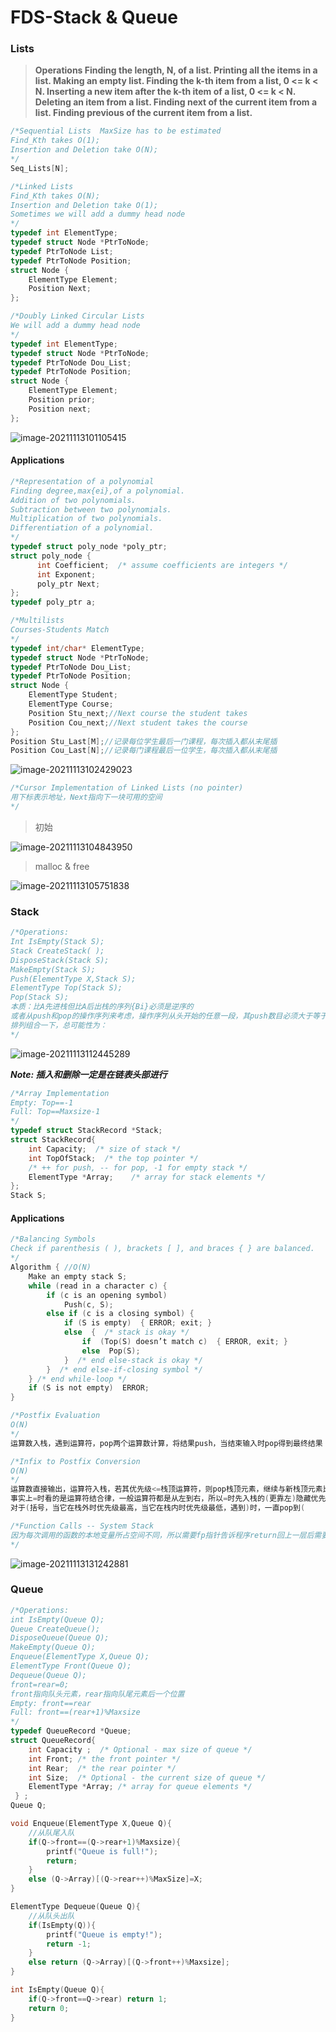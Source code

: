 # FDS-Stack & Queue

### Lists

>**Operations
>Finding the length, N, of a list.
>Printing all the items in a list.
>Making an empty list.
>Finding the k-th item from a list, 0 <= k < N.
>Inserting a new item after the k-th item of a list, 0 <= k < N.
>Deleting an item from a list.
>Finding next of the current item from a list.
>Finding previous of the current item from a list.**

```c
/*Sequential Lists  MaxSize has to be estimated
Find_Kth takes O(1);
Insertion and Deletion take O(N);
*/
Seq_Lists[N];
```

```c
/*Linked Lists	
Find_Kth takes O(N);
Insertion and Deletion take O(1);
Sometimes we will add a dummy head node
*/
typedef int ElementType;
typedef struct Node *PtrToNode;
typedef PtrToNode List;
typedef PtrToNode Position;
struct Node {
    ElementType Element;
    Position Next;
};
```

```c
/*Doubly Linked Circular Lists
We will add a dummy head node
*/
typedef int ElementType;
typedef struct Node *PtrToNode;
typedef PtrToNode Dou_List;
typedef PtrToNode Position;
struct Node {
    ElementType Element;
    Position prior;
    Position next;
};
```

![image-20211113101105415](C:\Users\12445\AppData\Roaming\Typora\typora-user-images\image-20211113101105415.png)

#### Applications

```c
/*Representation of a polynomial
Finding degree,max{ei},of a polynomial.
Addition of two polynomials.
Subtraction between two polynomials.
Multiplication of two polynomials.
Differentiation of a polynomial.
*/
typedef struct poly_node *poly_ptr;
struct poly_node {
      int Coefficient;  /* assume coefficients are integers */
      int Exponent;
      poly_ptr Next;
};
typedef poly_ptr a;
```

```c
/*Multilists
Courses-Students Match
*/
typedef int/char* ElementType;
typedef struct Node *PtrToNode;
typedef PtrToNode Dou_List;
typedef PtrToNode Position;
struct Node {
    ElementType Student;
    ElementType Course;
    Position Stu_next;//Next course the student takes
    Position Cou_next;//Next student takes the course
};
Position Stu_Last[M];//记录每位学生最后一门课程，每次插入都从末尾插
Position Cou_Last[N];//记录每门课程最后一位学生，每次插入都从末尾插
```

![image-20211113102429023](C:\Users\12445\AppData\Roaming\Typora\typora-user-images\image-20211113102429023.png)

```c
/*Cursor Implementation of Linked Lists (no pointer)
用下标表示地址，Next指向下一块可用的空间
*/
```

>初始

![image-20211113104843950](C:\Users\12445\AppData\Roaming\Typora\typora-user-images\image-20211113104843950.png)

>malloc & free

![image-20211113105751838](C:\Users\12445\AppData\Roaming\Typora\typora-user-images\image-20211113105751838.png)

### Stack

```c
/*Operations:
Int IsEmpty(Stack S);
Stack CreateStack( ); 
DisposeStack(Stack S); 
MakeEmpty(Stack S); 
Push(ElementType X,Stack S); 
ElementType Top(Stack S); 
Pop(Stack S); 
本质：比A先进栈但比A后出栈的序列{Bi}必须是逆序的
或者从push和pop的操作序列来考虑，操作序列从头开始的任意一段，其push数目必须大于等于pop数目
排列组合一下，总可能性为：
*/
```

![image-20211113112445289](C:\Users\12445\AppData\Roaming\Typora\typora-user-images\image-20211113112445289.png)

***Note: 插入和删除一定是在链表头部进行***

```c
/*Array Implementation
Empty: Top==-1 
Full: Top==Maxsize-1
*/
typedef struct StackRecord *Stack;
struct StackRecord{
	int Capacity;  /* size of stack */
	int TopOfStack;  /* the top pointer */
	/* ++ for push, -- for pop, -1 for empty stack */
	ElementType *Array;    /* array for stack elements */
}; 
Stack S;
```

#### Applications

```c
/*Balancing Symbols
Check if parenthesis ( ), brackets [ ], and braces { } are balanced.
*/
Algorithm { //O(N)
    Make an empty stack S;
    while (read in a character c) {
        if (c is an opening symbol)
            Push(c, S);
        else if (c is a closing symbol) {
            if (S is empty)  { ERROR; exit; }
            else  {  /* stack is okay */
                if  (Top(S) doesn’t match c)  { ERROR, exit; }
                else  Pop(S);
            }  /* end else-stack is okay */
        }  /* end else-if-closing symbol */
    } /* end while-loop */ 
    if (S is not empty)  ERROR;
}
```

```c
/*Postfix Evaluation
O(N)
*/
运算数入栈，遇到运算符，pop两个运算数计算，将结果push，当结束输入时pop得到最终结果
```

```c
/*Infix to Postfix Conversion
O(N)
*/
运算数直接输出，运算符入栈，若其优先级<=栈顶运算符，则pop栈顶元素，继续与新栈顶元素比较...若优先级>栈顶运算符，则不pop
事实上=时看的是运算符结合律，一般运算符都是从左到右，所以=时先入栈的(更靠左)隐藏优先级高于后入栈的，要pop.但如果是右结合算符，例如^则=时不需要pop
对于(括号，当它在栈外时优先级最高，当它在栈内时优先级最低，遇到)时，一直pop到(
```

```c
/*Function Calls -- System Stack
因为每次调用的函数的本地变量所占空间不同，所以需要fp指针告诉程序return回上一层后需要pop多少本地变量(即sp需要回到哪里)
*/
```

![image-20211113131242881](C:\Users\12445\AppData\Roaming\Typora\typora-user-images\image-20211113131242881.png)

### Queue

```c
/*Operations:
int IsEmpty(Queue Q);
Queue CreateQueue(); 
DisposeQueue(Queue Q); 
MakeEmpty(Queue Q); 
Enqueue(ElementType X,Queue Q); 
ElementType Front(Queue Q); 
Dequeue(Queue Q); 
front=rear=0;
front指向队头元素，rear指向队尾元素后一个位置
Empty: front==rear
Full: front==(rear+1)%Maxsize
*/
typedef QueueRecord *Queue;
struct QueueRecord{
	int Capacity ;  /* Optional - max size of queue */
	int Front; /* the front pointer */
	int Rear;  /* the rear pointer */
	int Size;  /* Optional - the current size of queue */
	ElementType *Array; /* array for queue elements */
 } ; 
Queue Q;

void Enqueue(ElementType X,Queue Q){
    //从队尾入队
    if(Q->front==(Q->rear+1)%Maxsize){
        printf("Queue is full!");
        return;
    }
    else (Q->Array)[(Q->rear++)%MaxSize]=X;
}

ElementType Dequeue(Queue Q){
    //从队头出队
    if(IsEmpty(Q)){
        printf("Queue is empty!");
        return -1;
    }
    else return (Q->Array)[(Q->front++)%Maxsize];
}

int IsEmpty(Queue Q){
    if(Q->front==Q->rear) return 1;
    return 0;
}
```

